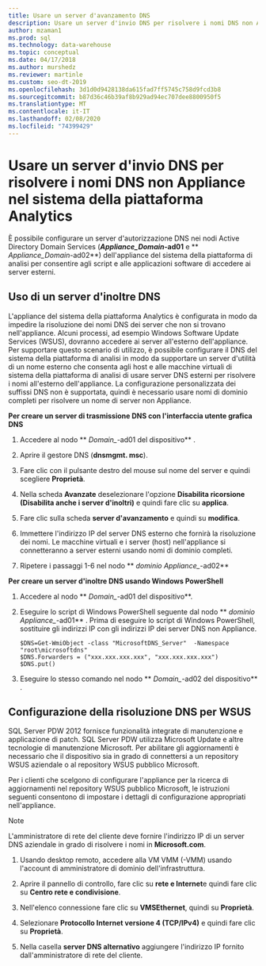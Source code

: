 ```yaml
---
title: Usare un server d'avanzamento DNS
description: Usare un server d'invio DNS per risolvere i nomi DNS non Appliance nel sistema della piattaforma di analisi.
author: mzaman1
ms.prod: sql
ms.technology: data-warehouse
ms.topic: conceptual
ms.date: 04/17/2018
ms.author: murshedz
ms.reviewer: martinle
ms.custom: seo-dt-2019
ms.openlocfilehash: 3d1d0d9428138da615fad7ff5745c758d9fcd3b8
ms.sourcegitcommit: b87d36c46b39af8b929ad94ec707dee8800950f5
ms.translationtype: MT
ms.contentlocale: it-IT
ms.lasthandoff: 02/08/2020
ms.locfileid: "74399429"
---
```

# <a name="use-a-dns-forwarder-to-resolve-non-appliance-dns-names-in-analytics-platform-system"></a>Usare un server d'invio DNS per risolvere i nomi DNS non Appliance nel sistema della piattaforma Analytics
È possibile configurare un server d'autorizzazione DNS nei nodi Active Directory Domain Services (**_Appliance\_Domain_-ad01** e ** _Appliance\_Domain_-ad02**) dell'appliance del sistema della piattaforma di analisi per consentire agli script e alle applicazioni software di accedere ai server esterni.  
  
## <a name="ResolveDNS"></a>Uso di un server d'inoltre DNS  
L'appliance del sistema della piattaforma Analytics è configurata in modo da impedire la risoluzione dei nomi DNS dei server che non si trovano nell'appliance. Alcuni processi, ad esempio Windows Software Update Services (WSUS), dovranno accedere ai server all'esterno dell'appliance. Per supportare questo scenario di utilizzo, è possibile configurare il DNS del sistema della piattaforma di analisi in modo da supportare un server d'utilità di un nome esterno che consenta agli host e alle macchine virtuali di sistema della piattaforma di analisi di usare server DNS esterni per risolvere i nomi all'esterno dell'appliance. La configurazione personalizzata dei suffissi DNS non è supportata, quindi è necessario usare nomi di dominio completi per risolvere un nome di server non Appliance.  
  
**Per creare un server di trasmissione DNS con l'interfaccia utente grafica DNS**  
  
1.  Accedere al nodo ** _Domain\__-ad01 del dispositivo** .  
  
2.  Aprire il gestore DNS (**dnsmgmt. msc**).  
  
3.  Fare clic con il pulsante destro del mouse sul nome del server e quindi scegliere **Proprietà**.  
  
4.  Nella scheda **Avanzate** deselezionare l'opzione **Disabilita ricorsione (Disabilita anche i server d'inoltri)** e quindi fare clic su **applica**.  
  
5.  Fare clic sulla scheda **server d'avanzamento** e quindi su **modifica**.  
  
6.  Immettere l'indirizzo IP del server DNS esterno che fornirà la risoluzione dei nomi. Le macchine virtuali e i server (host) nell'appliance si connetteranno a server esterni usando nomi di dominio completi.  
  
7.  Ripetere i passaggi 1-6 nel nodo ** _dominio Appliance\__-ad02**  
  
**Per creare un server d'inoltre DNS usando Windows PowerShell**  
  
1.  Accedere al nodo ** _Domain\__-ad01 del dispositivo**.  
  
2.  Eseguire lo script di Windows PowerShell seguente dal nodo ** _dominio Appliance\__-ad01** . Prima di eseguire lo script di Windows PowerShell, sostituire gli indirizzi IP con gli indirizzi IP dei server DNS non Appliance.  
  
    ```  
    $DNS=Get-WmiObject -class "MicrosoftDNS_Server"  -Namespace "root\microsoftdns"  
    $DNS.Forwarders = ("xxx.xxx.xxx.xxx", "xxx.xxx.xxx.xxx")  
    $DNS.put()  
    ```  
  
3.  Eseguire lo stesso comando nel nodo ** _Domain\__-ad02 del dispositivo** .  
  
## <a name="configuring-dns-resolution-for-wsus"></a>Configurazione della risoluzione DNS per WSUS  
SQL Server PDW 2012 fornisce funzionalità integrate di manutenzione e applicazione di patch. SQL Server PDW utilizza Microsoft Update e altre tecnologie di manutenzione Microsoft. Per abilitare gli aggiornamenti è necessario che il dispositivo sia in grado di connettersi a un repository WSUS aziendale o al repository WSUS pubblico Microsoft.  
  
Per i clienti che scelgono di configurare l'appliance per la ricerca di aggiornamenti nel repository WSUS pubblico Microsoft, le istruzioni seguenti consentono di impostare i dettagli di configurazione appropriati nell'appliance.  
  
> [!NOTE]  
> L'amministratore di rete del cliente deve fornire l'indirizzo IP di un server DNS aziendale in grado di risolvere i nomi in **Microsoft.com**.  
  
1.  Usando desktop remoto, accedere alla VM VMM (<fabric domain>-VMM) usando l'account di amministratore di dominio dell'infrastruttura.  
  
2.  Aprire il pannello di controllo, fare clic su **rete e Internet**e quindi fare clic su **Centro rete e condivisione**.  
  
3.  Nell'elenco connessione fare clic su **VMSEthernet**, quindi su **Proprietà**.  
  
4.  Selezionare **Protocollo Internet versione 4 (TCP/IPv4)** e quindi fare clic su **Proprietà**.  
  
5.  Nella casella **server DNS alternativo** aggiungere l'indirizzo IP fornito dall'amministratore di rete del cliente.  
  
<!-- MISSING LINKS ## See Also  
[Common Metadata Query Examples &#40;SQL Server PDW&#41;](../sqlpdw/common-metadata-query-examples-sql-server-pdw.md)  -->  
  

